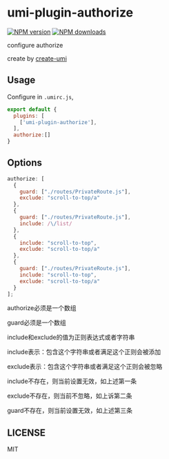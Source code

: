 # umi-plugin-authorize

[![NPM version](https://img.shields.io/npm/v/umi-plugin-authorize.svg?style=flat)](https://npmjs.org/package/umi-plugin-authorize)
[![NPM downloads](http://img.shields.io/npm/dm/umi-plugin-authorize.svg?style=flat)](https://npmjs.org/package/umi-plugin-authorize)

configure authorize

create by [create-umi](https://github.com/umijs/create-umi)
## Usage

Configure in `.umirc.js`,

```js
export default {
  plugins: [
    ['umi-plugin-authorize'],
  ],
  authorize:[]
}
```

## Options
```js
authorize: [
  {
    guard: ["./routes/PrivateRoute.js"],
    exclude: "scroll-to-top/a"
  },
  {
    guard: ["./routes/PrivateRoute.js"],
    include: /\/list/
  },
  {
    include: "scroll-to-top",
    exclude: "scroll-to-top/a"
  },
  {
    guard: ["./routes/PrivateRoute.js"],
    include: "scroll-to-top",
    exclude: "scroll-to-top/a"
  }
];
```
authorize必须是一个数组

guard必须是一个数组

include和exclude的值为正则表达式或者字符串

include表示：包含这个字符串或者满足这个正则会被添加

exclude表示：包含这个字符串或者满足这个正则会被忽略

include不存在，则当前设置无效，如上述第一条

exclude不存在，则当前不忽略，如上诉第二条

guard不存在，则当前设置无效，如上述第三条

## LICENSE

MIT
